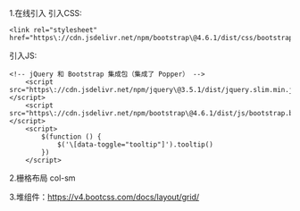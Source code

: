 1.在线引入
引入CSS:
```
<link rel="stylesheet" href="https\://cdn.jsdelivr.net/npm/bootstrap\@4.6.1/dist/css/bootstrap.min.css">
```
引入JS:
```
<!-- jQuery 和 Bootstrap 集成包（集成了 Popper） -->
    <script src="https\://cdn.jsdelivr.net/npm/jquery\@3.5.1/dist/jquery.slim.min.js">\</script>
    <script src="https\://cdn.jsdelivr.net/npm/bootstrap\@4.6.1/dist/js/bootstrap.bundle.min.js">\</script>
    <script>
        $(function () {
            $('\[data-toggle="tooltip"]').tooltip()
        })
    </script>
```


2.栅格布局 col-sm


3.堆组件：<https://v4.bootcss.com/docs/layout/grid/>